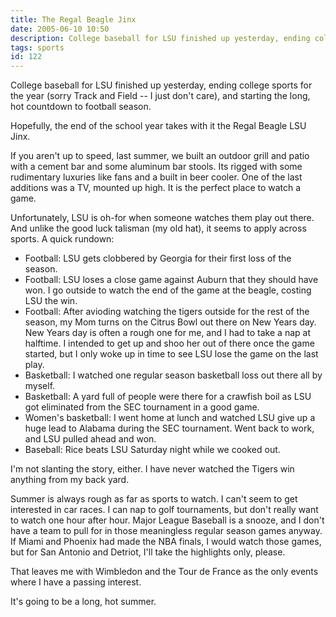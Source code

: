 ```yaml
---
title: The Regal Beagle Jinx
date: 2005-06-10 10:50
description: College baseball for LSU finished up yesterday, ending college sports for the year (sorry Track and Field -- I just don't care), and starting the long, hot countdown to football season.  Hopefully, the end of the school year takes with it the Regal Beagle LSU Jinx.
tags: sports
id: 122
---
```

College baseball for LSU finished up yesterday, ending college sports for the year (sorry Track and Field -- I just don't care), and starting the long, hot countdown to football season.

Hopefully, the end of the school year takes with it the Regal Beagle LSU Jinx.

If you aren't up to speed, last summer, we built an outdoor grill and patio with a cement bar and some aluminum bar stools.  Its rigged with some rudimentary luxuries like fans and a built in beer cooler.  One of the last additions was a TV, mounted up high.  It is the perfect place to watch a game.

Unfortunately, LSU is oh-for when someone watches them play out there.  And unlike the good luck talisman (my old hat), it seems to apply across sports.  A quick rundown:

<ul><li>Football:  LSU gets clobbered by Georgia for their first loss of the season.</li><li>Football:  LSU loses a close game against Auburn that they should have won.  I go outside to watch the end of the game at the beagle, costing LSU the win.</li><li>Football:  After avioding watching the tigers outside for the rest of the season, my Mom turns on the Citrus Bowl out there on New Years day.  New Years day is often a rough one for me, and I had to take a nap at halftime.  I intended to get up and shoo her out of there once the game started, but I only woke up in time to see LSU lose the game on the last play.</li><li>Basketball:  I watched one regular season basketball loss out there all by myself.</li><li>Basketball:  A yard full of people were there for a crawfish boil as LSU got eliminated from the SEC tournament in a good game.</li><li>Women's basketball:  I went home at lunch and watched LSU give up a huge lead to Alabama during the SEC tournament.  Went back to work, and LSU pulled ahead and won.</li><li>Baseball:  Rice beats LSU Saturday night while we cooked out.</li></ul>

I'm not slanting the story, either.  I have never watched the Tigers win anything from my back yard.

Summer is always rough as far as sports to watch.  I can't seem to get interested in car races.  I can nap to golf tournaments, but don't really want to watch one hour after hour.  Major League Baseball is a snooze, and I don't have a team to pull for in those meaningless regular season games anyway.  If Miami and Phoenix had made the NBA finals, I would watch those games, but for San Antonio and Detriot, I'll take the highlights only, please.

That leaves me with Wimbledon and the Tour de France as the only events where I have a passing interest.

It's going to be a long, hot summer.
